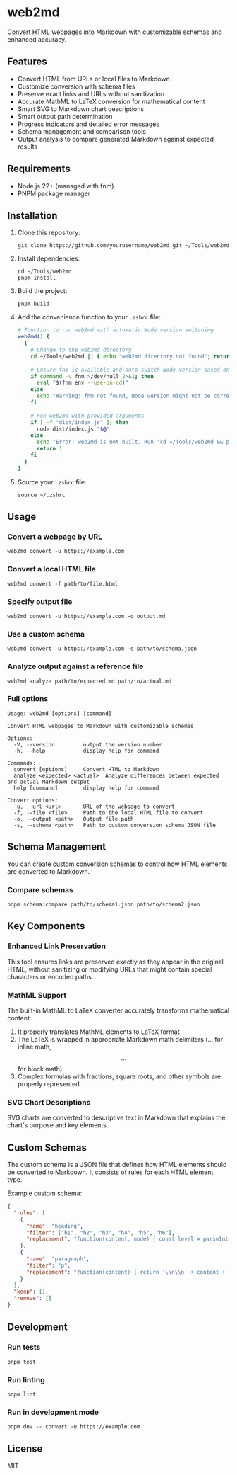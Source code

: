 # web2md

Convert HTML webpages into Markdown with customizable schemas and enhanced accuracy.

## Features

- Convert HTML from URLs or local files to Markdown
- Customize conversion with schema files
- Preserve exact links and URLs without sanitization
- Accurate MathML to LaTeX conversion for mathematical content
- Smart SVG to Markdown chart descriptions
- Smart output path determination
- Progress indicators and detailed error messages
- Schema management and comparison tools
- Output analysis to compare generated Markdown against expected results

## Requirements

- Node.js 22+ (managed with fnm)
- PNPM package manager

## Installation

1. Clone this repository:
   ```
   git clone https://github.com/yourusername/web2md.git ~/Tools/web2md
   ```

2. Install dependencies:
   ```
   cd ~/Tools/web2md
   pnpm install
   ```

3. Build the project:
   ```
   pnpm build
   ```

4. Add the convenience function to your `.zshrc` file:
   ```bash
   # Function to run web2md with automatic Node version switching
   web2md() {
     (
       # Change to the web2md directory
       cd ~/Tools/web2md || { echo "web2md directory not found"; return 1; }
       
       # Ensure fnm is available and auto-switch Node version based on .node-version
       if command -v fnm >/dev/null 2>&1; then
         eval "$(fnm env --use-on-cd)"
       else
         echo "Warning: fnm not found, Node version might not be correct"
       fi
       
       # Run web2md with provided arguments
       if [ -f "dist/index.js" ]; then
         node dist/index.js "$@"
       else
         echo "Error: web2md is not built. Run 'cd ~/Tools/web2md && pnpm build' first."
         return 1
       fi
     )
   }
   ```

5. Source your `.zshrc` file:
   ```
   source ~/.zshrc
   ```

## Usage

### Convert a webpage by URL

```
web2md convert -u https://example.com
```

### Convert a local HTML file

```
web2md convert -f path/to/file.html
```

### Specify output file

```
web2md convert -u https://example.com -o output.md
```

### Use a custom schema

```
web2md convert -u https://example.com -s path/to/schema.json
```

### Analyze output against a reference file

```
web2md analyze path/to/expected.md path/to/actual.md
```

### Full options

```
Usage: web2md [options] [command]

Convert HTML webpages to Markdown with customizable schemas

Options:
  -V, --version         output the version number
  -h, --help            display help for command

Commands:
  convert [options]     Convert HTML to Markdown
  analyze <expected> <actual>  Analyze differences between expected and actual Markdown output
  help [command]        display help for command

Convert options:
  -u, --url <url>       URL of the webpage to convert
  -f, --file <file>     Path to the local HTML file to convert
  -o, --output <path>   Output file path
  -s, --schema <path>   Path to custom conversion schema JSON file
```

## Schema Management

You can create custom conversion schemas to control how HTML elements are converted to Markdown.

### Compare schemas

```
pnpm schema:compare path/to/schema1.json path/to/schema2.json
```

## Key Components

### Enhanced Link Preservation

This tool ensures links are preserved exactly as they appear in the original HTML, without sanitizing or modifying URLs that might contain special characters or encoded paths.

### MathML Support

The built-in MathML to LaTeX converter accurately transforms mathematical content:

1. It properly translates MathML elements to LaTeX format
2. The LaTeX is wrapped in appropriate Markdown math delimiters ($...$ for inline math, $$...$$ for block math)
3. Complex formulas with fractions, square roots, and other symbols are properly represented

### SVG Chart Descriptions

SVG charts are converted to descriptive text in Markdown that explains the chart's purpose and key elements.

## Custom Schemas

The custom schema is a JSON file that defines how HTML elements should be converted to Markdown. It consists of rules for each HTML element type.

Example custom schema:

```json
{
  "rules": [
    {
      "name": "heading",
      "filter": ["h1", "h2", "h3", "h4", "h5", "h6"],
      "replacement": "function(content, node) { const level = parseInt(node.tagName.charAt(1)); return '\\n' + '#'.repeat(level) + ' ' + content + '\\n'; }"
    },
    {
      "name": "paragraph",
      "filter": "p",
      "replacement": "function(content) { return '\\n\\n' + content + '\\n\\n'; }"
    }
  ],
  "keep": [],
  "remove": []
}
```

## Development

### Run tests

```
pnpm test
```

### Run linting

```
pnpm lint
```

### Run in development mode

```
pnpm dev -- convert -u https://example.com
```

## License

MIT
